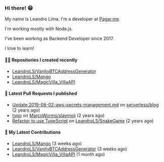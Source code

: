 ### Hi there! 😁 

My name is Leandro Lima. I'm a developer at [Pagar.me](https://pagar.me/).  

I'm working mostly with Node.js. 

I've been working as Backend Developer since 2017. 

I love to learn!  

#### 👨‍💻 Repositories I created recently
- [LeandroLS/VanityBTCAddressGenerator](https://github.com/LeandroLS/VanityBTCAddressGenerator)
- [LeandroLS/Mango](https://github.com/LeandroLS/Mango)
- [LeandroLS/MagicVilla_VillaAPI](https://github.com/LeandroLS/MagicVilla_VillaAPI)

#### 🔨 Latest Pull Requests I published

- [Update 2019-08-02-aws-secrets-management.md](https://github.com/serverless/blog/pull/1041) on [serverless/blog](https://github.com/serverless/blog) (2 years ago)
- [typo](https://github.com/MarcoWorms/slaymoji/pull/2) on [MarcoWorms/slaymoji](https://github.com/MarcoWorms/slaymoji) (2 years ago)
- [Refactor to use TypeScript](https://github.com/LeandroLS/SnakeGame/pull/2) on [LeandroLS/SnakeGame](https://github.com/LeandroLS/SnakeGame) (2 years ago)

#### :construction_worker: My Latest Contributions

- [LeandroLS/Mango](https://github.com/LeandroLS/Mango) (3 weeks ago)
- [LeandroLS/VanityBTCAddressGenerator](https://github.com/LeandroLS/VanityBTCAddressGenerator) (3 weeks ago)
- [LeandroLS/MagicVilla_VillaAPI](https://github.com/LeandroLS/MagicVilla_VillaAPI) (1 month ago)
